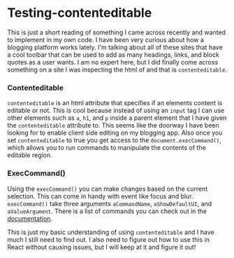 # Testing-contenteditable

This is just a short reading of something I came across recently and wanted to implement in my own code. I have been very curious about how a blogging platform works lately. I'm talking about all of these sites that have a cool toolbar that can be used to add as many headings, links, and block quotes as a user wants. I am no expert here, but I did finally come across something on a site I was inspecting the html of and that is `contenteditable`.

### Contenteditable
`contenteditable` is an html attribute that specifies if an elements content is editable or not. This is cool because instead of using an `input` tag I can use other elements such as `a`, `h1`, and `p` inside a parent element that I have given the `contenteditable` attribute to. This seems like the doorway I have been looking for to enable client side editing on my blogging app. Also once you set `contenteditable` to true you get access to the `document.execCommand()`, which allows you to run commands to manipulate the contents of the editable region.


### ExecCommand()
Using the `execCommand()` you can make changes based on the current selection. This can come in handy with event like focus and blur. `execCommand()` take three arguments `aCommandName`, `aShowDefaultUI`, and `aValueArgument`. There is a list of commands you can check out in the [documentation](https://developer.mozilla.org/en-US/docs/Web/API/Document/execCommand).

This is just my basic understanding of using `contenteditable` and I have much I still need to find out. I also need to figure out how to use this in React without causing issues, but I will keep at it and figure it out!
